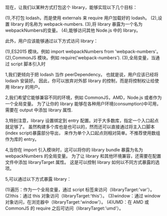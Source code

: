 现在，让我们以某种方式打包这个 library，能够实现以下几个目标：

(1),不打包 lodash，而是使用 externals 来 require 用户加载好的 lodash。
(2),设置 library 的名称为 webpack-numbers.
(3),将 library 暴露为一个名为 webpackNumbers的变量。
(4),能够访问其他 Node.js 中的 library。

此外，用户应该能够通过以下方式访问 library：

(1),ES2015 模块。例如 import webpackNumbers from 'webpack-numbers'。
(2),CommonJS 模块。例如 require('webpack-numbers').
(3),全局变量，当通过 script 脚本引入时



1,我们更倾向于把 lodash 当作 peerDependency。
也就是说，用户应该已经将 lodash 安装好。
因此，你可以放弃对外部 library 的控制，而是将控制权让给使用 library 的用户。



2,我们希望它能够兼容不同的环境，例如 CommonJS，AMD，Node.js 或者作为一个全局变量。
为了让你的 library 能够在各种用户环境(consumption)中可用，需要在 output 中添加 library 属性.



3,特别注意，library 设置绑定到 entry 配置。对于大多数库，指定一个入口起点就足够了。
虽然构建多个库也是也可以的，然而还可以直接通过将主入口脚本(index script)暴露部分导出，
来作为单个入口起点则相对简单。不推荐使用数组作为库的 entry。


4,当你在 import 引入模块时，这可以将你的 library bundle 暴露为名为 webpackNumbers 的全局变量。
为了让 library 和其他环境兼容，还需要在配置文件中添加 libraryTarget 属性。
这是可以控制 library 如何以不同方式暴露的选项。

5,可以通过以下方式暴露 library：

  (1)遍历：作为一个全局变量，通过 script 标签来访问（libraryTarget:'var'）。
  (2)this：通过 this 对象访问（libraryTarget:'this'）。
  (3)window：通过 window 对象访问，在浏览器中（libraryTarget:'window'）。
  (4)UMD：在 AMD 或 CommonJS 的 require 之后可访问（libraryTarget:'umd'）。

